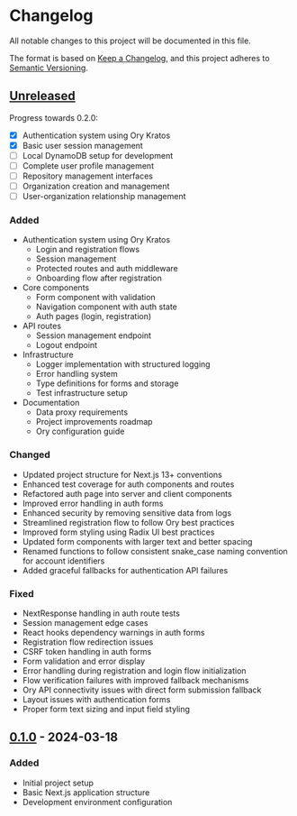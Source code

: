 # Changelog

All notable changes to this project will be documented in this file.

The format is based on [Keep a Changelog](https://keepachangelog.com/en/1.0.0/),
and this project adheres to [Semantic Versioning](https://semver.org/spec/v2.0.0.html).

## [Unreleased]

Progress towards 0.2.0:
- [x] Authentication system using Ory Kratos
- [x] Basic user session management
- [ ] Local DynamoDB setup for development
- [ ] Complete user profile management
- [ ] Repository management interfaces
- [ ] Organization creation and management
- [ ] User-organization relationship management

### Added
- Authentication system using Ory Kratos
  - Login and registration flows
  - Session management
  - Protected routes and auth middleware
  - Onboarding flow after registration
- Core components
  - Form component with validation
  - Navigation component with auth state
  - Auth pages (login, registration)
- API routes
  - Session management endpoint
  - Logout endpoint
- Infrastructure
  - Logger implementation with structured logging
  - Error handling system
  - Type definitions for forms and storage
  - Test infrastructure setup
- Documentation
  - Data proxy requirements
  - Project improvements roadmap
  - Ory configuration guide

### Changed
- Updated project structure for Next.js 13+ conventions
- Enhanced test coverage for auth components and routes
- Refactored auth page into server and client components
- Improved error handling in auth forms
- Enhanced security by removing sensitive data from logs
- Streamlined registration flow to follow Ory best practices
- Improved form styling using Radix UI best practices
- Updated form components with larger text and better spacing
- Renamed functions to follow consistent snake_case naming convention for account identifiers
- Added graceful fallbacks for authentication API failures

### Fixed
- NextResponse handling in auth route tests
- Session management edge cases
- React hooks dependency warnings in auth forms
- Registration flow redirection issues
- CSRF token handling in auth forms
- Form validation and error display
- Error handling during registration and login flow initialization
- Flow verification failures with improved fallback mechanisms
- Ory API connectivity issues with direct form submission fallback
- Layout issues with authentication forms
- Proper form text sizing and input field styling

## [0.1.0] - 2024-03-18

### Added
- Initial project setup
- Basic Next.js application structure
- Development environment configuration

[Unreleased]: https://github.com/source-cooperative/source.coop/compare/v0.1.0...HEAD
[0.1.0]: https://github.com/source-cooperative/source.coop/releases/tag/v0.1.0 